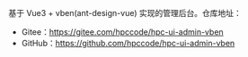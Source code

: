 基于 Vue3 + vben(ant-design-vue) 实现的管理后台。仓库地址：

* Gitee：<https://gitee.com/hpccode/hpc-ui-admin-vben>
* GitHub：<https://github.com/hpccode/hpc-ui-admin-vben>
